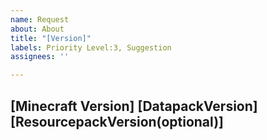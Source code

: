 ```yaml
---
name: Request
about: About
title: "[Version]"
labels: Priority Level:3, Suggestion
assignees: ''

---
```


## [Minecraft Version] [DatapackVersion] [ResourcepackVersion(optional)]
